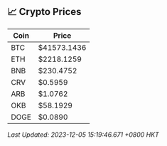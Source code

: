 ## 📈 Crypto Prices

| Coin | Price |
| ---- | ----- |
| BTC | $41573.1436 |
| ETH | $2218.1259 |
| BNB | $230.4752 |
| CRV | $0.5959 |
| ARB | $1.0762 |
| OKB | $58.1929 |
| DOGE | $0.0890 |

_Last Updated: 2023-12-05 15:19:46.671 +0800 HKT_